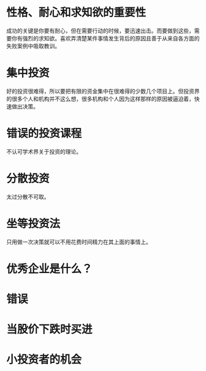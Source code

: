 # 性格、耐心和求知欲的重要性
  成功的关键是你要有耐心，但在需要行动的时候，要迅速出击。而要做到这些，需要你有强烈的求知欲。喜欢弄清楚某件事情发生背后的原因且善于从来自各方面的失败案例中吸取教训。

# 集中投资
  好的投资很难得，所以要把有限的资金集中在很难得的少数几个项目上。但投资界的很多个人和机构并不这么想，很多机构和个人因为这样那样的原因被逼迫着，快速做出决策。

# 错误的投资课程
  不认可学术界关于投资的理论。

# 分散投资
  太过分散不可取。

# 坐等投资法
  只用做一次决策就可以不用花费时间精力在其上面的事情上。

# 优秀企业是什么？

# 错误
  
# 当股价下跌时买进
# 小投资者的机会